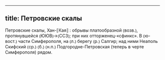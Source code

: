 
---
title: Петровские скалы
---
Петровские скалы, Хан-⟦Кая⟧
: обрывы платообразной ⦅возв.⦆, протянувшейся ⦅ЮЮВ⦆→⦅ССЗ⦆; при них отторженец-«сфинкс». В ⦅ю-вост.⦆ части Симферополя, на ⦅л.⦆ берегу ⦅р.⦆ Салгир; над ними Неаполь Скифский ⦅ср.⦆ ⦅б.⦆ ⦅н.п.⦆ Подгородне-Петровская (теперь в черте Симферополя) рядом.
